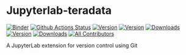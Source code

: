 # Jupyterlab-teradata

[![Binder](https://mybinder.org/badge_logo.svg)](https://mybinder.org/v2/gh/jupyterlab/jupyterlab-git/main?urlpath=lab/tree/examples/demo.ipynb) [![Github Actions Status](https://github.com/jupyterlab/jupyterlab-git/actions/workflows/build.yml/badge.svg)](https://github.com/jupyterlab/jupyterlab-git/actions/workflows/build.yml) [![Version](https://img.shields.io/npm/v/@jupyterlab/git.svg)](https://www.npmjs.com/package/@jupyterlab/git) [![Version](https://img.shields.io/pypi/v/jupyterlab-git.svg)](https://pypi.org/project/jupyterlab-git/) [![Downloads](https://img.shields.io/npm/dm/@jupyterlab/git.svg)](https://www.npmjs.com/package/@jupyterlab/git) [![Version](https://img.shields.io/conda/vn/conda-forge/jupyterlab-git.svg)](https://anaconda.org/conda-forge/jupyterlab-git) [![Downloads](https://img.shields.io/conda/dn/conda-forge/jupyterlab-git.svg)](https://anaconda.org/conda-forge/jupyterlab-git)<!-- ALL-CONTRIBUTORS-BADGE:START - Do not remove or modify this section -->
[![All Contributors](https://img.shields.io/badge/all_contributors-31-orange.svg?style=flat-square)](#contributors-)

<!-- ALL-CONTRIBUTORS-BADGE:END -->

A JupyterLab extension for version control using Git
